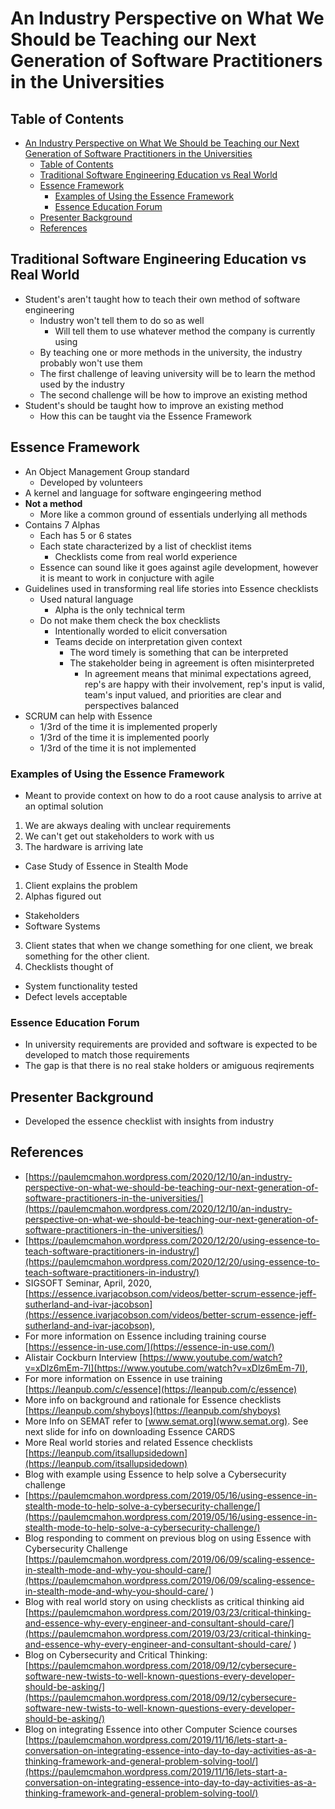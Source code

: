 # An Industry Perspective on What We Should be Teaching our Next Generation of Software Practitioners in the Universities

## Table of Contents

- [An Industry Perspective on What We Should be Teaching our Next Generation of Software Practitioners in the Universities](#an-industry-perspective-on-what-we-should-be-teaching-our-next-generation-of-software-practitioners-in-the-universities)
  - [Table of Contents](#table-of-contents)
  - [Traditional Software Engineering Education vs Real World](#traditional-software-engineering-education-vs-real-world)
  - [Essence Framework](#essence-framework)
    - [Examples of Using the Essence Framework](#examples-of-using-the-essence-framework)
    - [Essence Education Forum](#essence-education-forum)
  - [Presenter Background](#presenter-background)
  - [References](#references)

## Traditional Software Engineering Education vs Real World

- Student's aren't taught how to teach their own method of software engineering
  - Industry won't tell them to do so as well
    - Will tell them to use whatever method the company is currently using
  - By teaching one or more methods in the university, the industry probably won't use them
  - The first challenge of leaving university will be to learn the method used by the industry
  - The second challenge will be how to improve an existing method
- Student's should be taught how to improve an existing method
  - How this can be taught via the Essence Framework

## Essence Framework

- An Object Management Group standard
  - Developed by volunteers
- A kernel and language for software engingeering method
- **Not a method**
  - More like a common ground of essentials underlying all methods
- Contains 7 Alphas
  - Each has 5 or 6 states
  - Each state characterized by a list of checklist items
    - Checklists come from real world experience
  - Essence can sound like it goes against agile development, however it is meant to work in conjucture with agile
- Guidelines used in transforming real life stories into Essence checklists
  - Used natural language
    - Alpha is the only technical term
  - Do not make them check the box checklists
    - Intentionally worded to elicit conversation
    - Teams decide on interpretation given context
      - The word timely is something that can be interpreted
      - The stakeholder being in agreement is often misinterpreted
        - In agreement means that minimal expectations agreed, rep's are happy with their involvement, rep's input is valid, team's input valued, and priorities are clear and perspectives balanced
- SCRUM can help with Essence
  - 1/3rd of the time it is implemented properly
  - 1/3rd of the time it is implemented poorly
  - 1/3rd of the time it is not implemented

### Examples of Using the Essence Framework

- Meant to provide context on how to do a root cause analysis to arrive at an optimal solution

1. We are akways dealing with unclear requirements
2. We can't get out stakeholders to work with us
3. The hardware is arriving late

- Case Study of Essence in Stealth Mode

1. Client explains the problem
2. Alphas figured out

- Stakeholders
- Software Systems

3. Client states that when we change something for one client, we break something for the other client.
4. Checklists thought of

- System functionality tested
- Defect levels acceptable

### Essence Education Forum

- In university requirements are provided and software is expected to be developed to match those requirements
- The gap is that there is no real stake holders or amiguous reqirements

## Presenter Background

- Developed the essence checklist with insights from industry

## References

- [https://paulemcmahon.wordpress.com/2020/12/10/an-industry-perspective-on-what-we-should-be-teaching-our-next-generation-of-software-practitioners-in-the-universities/](https://paulemcmahon.wordpress.com/2020/12/10/an-industry-perspective-on-what-we-should-be-teaching-our-next-generation-of-software-practitioners-in-the-universities/)
- [https://paulemcmahon.wordpress.com/2020/12/20/using-essence-to-teach-software-practitioners-in-industry/](https://paulemcmahon.wordpress.com/2020/12/20/using-essence-to-teach-software-practitioners-in-industry/)
- SIGSOFT Seminar, April, 2020, [https://essence.ivarjacobson.com/videos/better-scrum-essence-jeff-sutherland-and-ivar-jacobson](https://essence.ivarjacobson.com/videos/better-scrum-essence-jeff-sutherland-and-ivar-jacobson),
- For more information on Essence including training course [https://essence-in-use.com/](https://essence-in-use.com/)
- Alistair Cockburn Interview [https://www.youtube.com/watch?v=xDlz6mEm-7I](https://www.youtube.com/watch?v=xDlz6mEm-7I),
- For more information on Essence in use training [https://leanpub.com/c/essence](https://leanpub.com/c/essence)
- More info on background and rationale for Essence checklists [https://leanpub.com/shyboys](https://leanpub.com/shyboys)
- More Info on SEMAT refer to [www.semat.org](www.semat.org). See next slide for info on downloading Essence CARDS
- More Real world stories and related Essence checklists [https://leanpub.com/itsallupsidedown](https://leanpub.com/itsallupsidedown)
- Blog with example using Essence to help solve a Cybersecurity challenge
- [https://paulemcmahon.wordpress.com/2019/05/16/using-essence-in-stealth-mode-to-help-solve-a-cybersecurity-challenge/](https://paulemcmahon.wordpress.com/2019/05/16/using-essence-in-stealth-mode-to-help-solve-a-cybersecurity-challenge/)
- Blog responding to comment on previous blog on using Essence with Cybersecurity Challenge [https://paulemcmahon.wordpress.com/2019/06/09/scaling-essence-in-stealth-mode-and-why-you-should-care/](https://paulemcmahon.wordpress.com/2019/06/09/scaling-essence-in-stealth-mode-and-why-you-should-care/
)
- Blog with real world story on using checklists as critical thinking aid [https://paulemcmahon.wordpress.com/2019/03/23/critical-thinking-and-essence-why-every-engineer-and-consultant-should-care/](https://paulemcmahon.wordpress.com/2019/03/23/critical-thinking-and-essence-why-every-engineer-and-consultant-should-care/
)
- Blog on Cybersecurity and Critical Thinking: [https://paulemcmahon.wordpress.com/2018/09/12/cybersecure-software-new-twists-to-well-known-questions-every-developer-should-be-asking/](https://paulemcmahon.wordpress.com/2018/09/12/cybersecure-software-new-twists-to-well-known-questions-every-developer-should-be-asking/)
- Blog on integrating Essence into other Computer Science courses [https://paulemcmahon.wordpress.com/2019/11/16/lets-start-a-conversation-on-integrating-essence-into-day-to-day-activities-as-a-thinking-framework-and-general-problem-solving-tool/](https://paulemcmahon.wordpress.com/2019/11/16/lets-start-a-conversation-on-integrating-essence-into-day-to-day-activities-as-a-thinking-framework-and-general-problem-solving-tool/)
